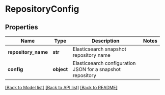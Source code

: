 # RepositoryConfig

## Properties
Name | Type | Description | Notes
------------ | ------------- | ------------- | -------------
**repository_name** | **str** | Elasticsearch snapshot repository name | 
**config** | **object** | Elasticsearch configuration JSON for a snapshot repository | 

[[Back to Model list]](../README.md#documentation-for-models) [[Back to API list]](../README.md#documentation-for-api-endpoints) [[Back to README]](../README.md)



